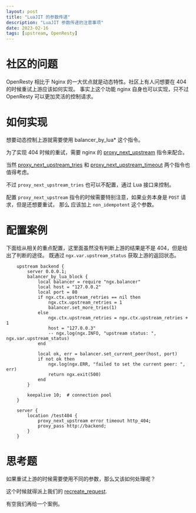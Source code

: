 ```yaml
---
layout: post
title: "LuaJIT 的参数传递"
description: "LuaJIT 参数传递的注意事项"
date: 2023-02-16
tags: [upstream, OpenResty]
---
```


# 社区的问题

OpenResty 相比于 Nginx 的一大优点就是动态特性。社区上有人问想要在 404 的时候重试上游应该如何实现。
事实上这个功能 nginx 自身也可以实现，只不过 OpenResty 可以更加灵活的控制请求。

# 如何实现

想要动态控制上游就需要使用 balancer_by_lua* 这个指令。

为了实现 404 时候的重试，需要 nginx 的 [proxy_next_upstream](https://nginx.org/en/docs/http/ngx_http_proxy_module.html#proxy_next_upstream) 指令来配合。

当然 [proxy_next_upstream_tries](https://nginx.org/en/docs/http/ngx_http_proxy_module.html#proxy_next_upstream_tries) 和 [proxy_next_upstream_timeout](https://nginx.org/en/docs/http/ngx_http_proxy_module.html#proxy_next_upstream_timeout) 两个指令也值得考虑。

不过 `proxy_next_upstream_tries` 也可以不配置，通过 Lua 接口来控制。

配置 `proxy_next_upstream` 指令的时候需要特别注意，如果业务本身是 `POST` 请求，但是还想要重试，
那么 应该加上 `non_idempotent` 这个参数。

# 配置案例

下面给从相关的重点配置，这里面虽然没有判断上游的结果是不是 404，但是给出了判断的途径。
既通过 `ngx.var.upstream_status` 获取上游的返回状态。

```nginx
    upstream backend {
        server 0.0.0.1;
        balancer_by_lua_block {
            local balancer = require "ngx.balancer"
            local host = "127.0.0.2"
            local port = 80
            if ngx.ctx.upstream_retries == nil then
                ngx.ctx.upstream_retries = 1
                balancer.set_more_tries(1)
            else
                ngx.ctx.upstream_retries = ngx.ctx.upstream_retries + 1
                host = "127.0.0.3"
                -- ngx.log(ngx.INFO, "upstream status: ", ngx.var.upstream_status)
            end

            local ok, err = balancer.set_current_peer(host, port)
            if not ok then
                ngx.log(ngx.ERR, "failed to set the current peer: ", err)
                return ngx.exit(500)
            end
        }

        keepalive 10;  # connection pool
    }

    server {
        location /test404 {
            proxy_next_upstream error timeout http_404;
            proxy_pass http://backend;
        }
    }
```

# 思考题

如果重试上游的时候需要使用不同的参数，那么又该如何处理呢？

这个时候就得派上我们的 [recreate_request](https://github.com/openresty/lua-resty-core/blob/master/lib/ngx/balancer.md#recreate_request).

有空我们再给一个案例。
